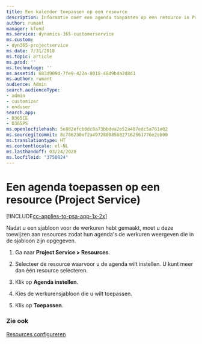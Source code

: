 ```yaml
---
title: Een kalender toepassen op een resource
description: Informatie over een agenda toepassen op een resource in Project Service
author: rumant
manager: kfend
ms.service: dynamics-365-customerservice
ms.custom:
- dyn365-projectservice
ms.date: 7/31/2018
ms.topic: article
ms.prod: ''
ms.technology: ''
ms.assetid: 683d909d-7fe9-422a-8018-48d9b4a2d8d1
ms.author: rumant
audience: Admin
search.audienceType:
- admin
- customizer
- enduser
search.app:
- D365CE
- D365PS
ms.openlocfilehash: 5e882efcb0dc8a73bbdea2e52a407edc5a761e02
ms.sourcegitcommit: 8c786230ef2a497280885b827162561776e2eb00
ms.translationtype: HT
ms.contentlocale: nl-NL
ms.lasthandoff: 03/24/2020
ms.locfileid: "3750824"
---
```

# <a name="apply-a-calendar-to-a-resource-project-service"></a>Een agenda toepassen op een resource (Project Service)

[!INCLUDE[cc-applies-to-psa-app-1x-2x](../includes/cc-applies-to-psa-app-1x-2x.md)]

Nadat u een sjabloon voor de werkuren hebt gemaakt, moet u deze toewijzen aan resources zodat hun agenda's de werkuren weergeven die in de sjabloon zijn opgegeven.  
  
1.  Ga naar **Project Service > Resources**.  
  
2.  Selecteer de resource waarvoor u de agenda wilt instellen. U kunt meer dan één resource selecteren.  
  
3.  Klik op **Agenda instellen**.  
  
4.  Kies de werkurensjabloon die u wilt toepassen.  
  
5.  Klik op **Toepassen**.  
  
### <a name="see-also"></a>Zie ook  
 [Resources configureren](../project-service/set-up-resources.md)
